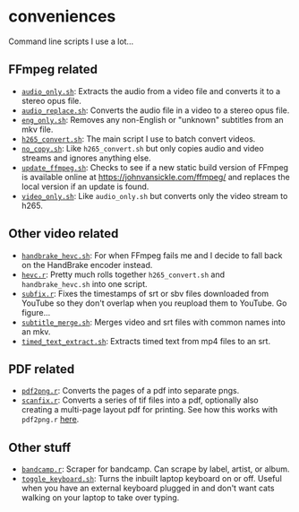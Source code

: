 # conveniences

Command line scripts I use a lot...

## FFmpeg related

* [`audio_only.sh`](/audio_only.sh): Extracts the audio from a 
video file and converts it to a stereo opus file.
* [`audio_replace.sh`](/audio_replace.sh): Converts the audio 
file in a video to a stereo opus file.
* [`eng_only.sh`](/eng_only.sh): Removes any non-English or 
"unknown" subtitles from an mkv file.
* [`h265_convert.sh`](/h265_convert.sh): The main script I use 
to batch convert videos.
* [`no_copy.sh`](/no_copy.sh): Like `h265_convert.sh` but only 
copies audio and video streams and ignores anything else.
* [`update_ffmpeg.sh`](/update_ffmpeg.sh): Checks to see if a
new static build version of FFmpeg is available online at 
https://johnvansickle.com/ffmpeg/ and replaces the local
version if an update is found.
* [`video_only.sh`](/video_only.sh): Like `audio_only.sh` but
converts only the video stream to h265.

## Other video related

* [`handbrake_hevc.sh`](/handbrake_hevc.sh): For when FFmpeg 
fails me and I decide to fall back on the HandBrake encoder 
instead.
* [`hevc.r`](/hevc.r): Pretty much rolls together 
`h265_convert.sh` and `handbrake_hevc.sh` into one script.
* [`subfix.r`](/subfix.r): Fixes the timestamps of srt or sbv 
files downloaded from YouTube so they don't overlap when you 
reupload them to YouTube. Go figure...
* [`subtitle_merge.sh`](/subtitle_merge.sh): Merges video and
srt files with common names into an mkv.
* [`timed_text_extract.sh`](/timed_text_extract.sh): Extracts
timed text from mp4 files to an srt.

## PDF related

* [`pdf2png.r`](/pdf2png.r): Converts the pages of a pdf into 
separate pngs.
* [`scanfix.r`](/scanfix.r): Converts a series of tif files 
into a pdf, optionally also creating a multi-page layout pdf 
for printing. See how this works with `pdf2png.r` 
[here](https://graphicdesign.stackexchange.com/a/137056/4044).

## Other stuff

* [`bandcamp.r`](/bandcamp.r): Scraper for bandcamp. Can
scrape by label, artist, or album.
* [`toggle_keyboard.sh`](/toggle_keyboard.sh): Turns the
inbuilt laptop keyboard on or off. Useful when you have an 
external keyboard plugged in and don't want cats walking 
on your laptop to take over typing.
